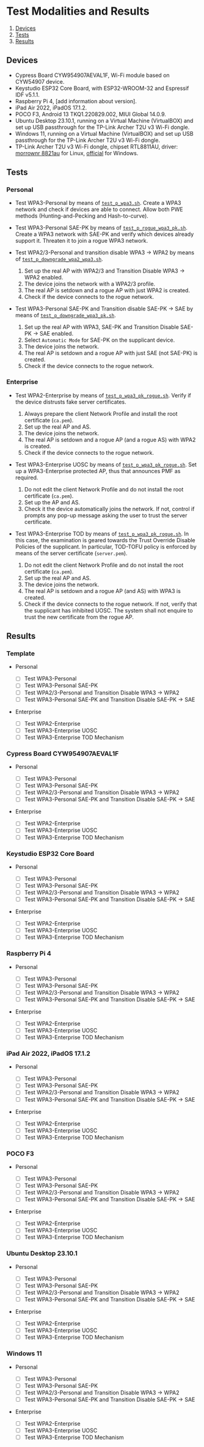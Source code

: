 # Test Modalities and Results

1. [Devices](#devices)
2. [Tests](#tests)
3. [Results](#results)

## Devices

- Cypress Board CYW954907AEVAL1F, Wi-Fi module based on CYW54907 device.
- Keystudio ESP32 Core Board, with ESP32-WROOM-32 and Espressif IDF v5.1.1.
- Raspberry Pi 4, [add information about version].
- iPad Air 2022, iPadOS 17.1.2.
- POCO F3, Android 13 TKQ1.220829.002, MIUI Global 14.0.9.
- Ubuntu Desktop 23.10.1, running on a Virtual Machine (VirtualBOX) and set up USB passthrough for the TP-Link Archer T2U v3 Wi-Fi dongle.
- Windows 11, running on a Virtual Machine (VirtualBOX) and set up USB passthrough for the TP-Link Archer T2U v3 Wi-Fi dongle.
- TP-Link Archer T2U v3 Wi-Fi dongle, chipset RTL8811AU, driver: [morrownr 8821au](https://github.com/morrownr/8821au-20210708) for Linux, [official](https://www.tp-link.com/it/support/download/archer-t2u/) for Windows.

## Tests

### Personal

- Test WPA3-Personal by means of [`test_p_wpa3.sh`](Src/test_p_wpa3.sh). Create a WPA3 network and check if devices are able to connect. Allow both PWE methods (Hunting-and-Pecking and Hash-to-curve).

- Test WPA3-Personal SAE-PK by means of [`test_p_rogue_wpa3_pk.sh`](Src/test_p_rogue_wpa3.sh). Create a WPA3 network with SAE-PK and verify which devices already support it. Threaten it to join a rogue WPA3 network.

- Test WPA2/3-Personal and transition disable WPA3 -> WPA2 by means of [`test_p_downgrade_wpa2_wpa3.sh`](Src/test_p_downgrade_wpa2_wpa3.sh).

    1. Set up the real AP with WPA2/3 and Transition Disable WPA3 -> WPA2 enabled.
    2. The device joins the network with a WPA2/3 profile.
    3. The real AP is setdown and a rogue AP with just WPA2 is created.
    4. Check if the device connects to the rogue network.

- Test WPA3-Personal SAE-PK and Transition disable SAE-PK -> SAE by means of [`test_p_downgrade_wpa3_pk.sh`](Src/test_p_downgrade_wpa3_pk.sh).

    1. Set up the real AP with WPA3, SAE-PK and Transition Disable SAE-PK -> SAE enabled.
    2. Select `Automatic Mode` for SAE-PK on the supplicant device.
    3. The device joins the network.
    4. The real AP is setdown and a rogue AP with just SAE (not SAE-PK) is created.
    5. Check if the device connects to the rogue network.

### Enterprise

- Test WPA2-Enterprise by means of [`test_p_wpa3_pk_rogue.sh`](Src/test_e_wpa2.sh). Verify if the device distrusts fake server certificates.

    1. Always prepare the client Network Profile and install the root certificate (`ca.pem`).
    2. Set up the real AP and AS.
    3. The device joins the network.
    4. The real AP is setdown and a rogue AP (and a rogue AS) with WPA2 is created.
    5. Check if the device connects to the rogue network.

- Test WPA3-Enterprise UOSC by means of [`test_p_wpa3_pk_rogue.sh`](Src/test_e_wpa3.sh). Set up a WPA3-Enterprise protected AP, thus that announces PMF as required.

    1. Do not edit the client Network Profile and do not install the root certificate (`ca.pem`).
    2. Set up the AP and AS.
    3. Check it the device automatically joins the network. If not, control if prompts any pop-up message asking the user to trust the server certificate.

- Test WPA3-Enterprise TOD by means of [`test_p_wpa3_pk_rogue.sh`](Src/test_e_wpa3.sh). In this case, the examination is geared towards the Trust Override Disable Policies of the supplicant. In particular, TOD-TOFU policy is enforced by means of the server certificate (`server.pem`).

    1. Do not edit the client Network Profile and do not install the root certificate (`ca.pem`).
    2. Set up the real AP and AS.
    3. The device joins the network.
    4. The real AP is setdown and a rogue AP (and AS) with WPA3 is created.
    5. Check if the device connects to the rogue network. If not, verify that the supplicant has inhibited UOSC. The system shall not enquire to trust the new certificate from the rogue AP.

## Results

### Template

- Personal

    - [ ] Test WPA3-Personal
    - [ ] Test WPA3-Personal SAE-PK
    - [ ] Test WPA2/3-Personal and Transition Disable WPA3 -> WPA2
    - [ ] Test WPA3-Personal SAE-PK and Transition Disable SAE-PK -> SAE

- Enterprise

  - [ ] Test WPA2-Enterprise
  - [ ] Test WPA3-Enterprise UOSC
  - [ ] Test WPA3-Enterprise TOD Mechanism

### Cypress Board CYW954907AEVAL1F

- Personal

    - [ ] Test WPA3-Personal
    - [ ] Test WPA3-Personal SAE-PK
    - [ ] Test WPA2/3-Personal and Transition Disable WPA3 -> WPA2
    - [ ] Test WPA3-Personal SAE-PK and Transition Disable SAE-PK -> SAE

- Enterprise

    - [ ] Test WPA2-Enterprise
    - [ ] Test WPA3-Enterprise UOSC
    - [ ] Test WPA3-Enterprise TOD Mechanism

### Keystudio ESP32 Core Board

- Personal

    - [ ] Test WPA3-Personal
    - [ ] Test WPA3-Personal SAE-PK
    - [ ] Test WPA2/3-Personal and Transition Disable WPA3 -> WPA2
    - [ ] Test WPA3-Personal SAE-PK and Transition Disable SAE-PK -> SAE

- Enterprise

    - [ ] Test WPA2-Enterprise
    - [ ] Test WPA3-Enterprise UOSC
    - [ ] Test WPA3-Enterprise TOD Mechanism

### Raspberry Pi 4

- Personal

    - [ ] Test WPA3-Personal
    - [ ] Test WPA3-Personal SAE-PK
    - [ ] Test WPA2/3-Personal and Transition Disable WPA3 -> WPA2
    - [ ] Test WPA3-Personal SAE-PK and Transition Disable SAE-PK -> SAE

- Enterprise

    - [ ] Test WPA2-Enterprise
    - [ ] Test WPA3-Enterprise UOSC
    - [ ] Test WPA3-Enterprise TOD Mechanism

### iPad Air 2022, iPadOS 17.1.2

- Personal

    - [ ] Test WPA3-Personal
    - [ ] Test WPA3-Personal SAE-PK
    - [ ] Test WPA2/3-Personal and Transition Disable WPA3 -> WPA2
    - [ ] Test WPA3-Personal SAE-PK and Transition Disable SAE-PK -> SAE

- Enterprise

    - [ ] Test WPA2-Enterprise
    - [ ] Test WPA3-Enterprise UOSC
    - [ ] Test WPA3-Enterprise TOD Mechanism

### POCO F3

- Personal

    - [ ] Test WPA3-Personal
    - [ ] Test WPA3-Personal SAE-PK
    - [ ] Test WPA2/3-Personal and Transition Disable WPA3 -> WPA2
    - [ ] Test WPA3-Personal SAE-PK and Transition Disable SAE-PK -> SAE

- Enterprise

    - [ ] Test WPA2-Enterprise
    - [ ] Test WPA3-Enterprise UOSC
    - [ ] Test WPA3-Enterprise TOD Mechanism

### Ubuntu Desktop 23.10.1

- Personal

    - [ ] Test WPA3-Personal
    - [ ] Test WPA3-Personal SAE-PK
    - [ ] Test WPA2/3-Personal and Transition Disable WPA3 -> WPA2
    - [ ] Test WPA3-Personal SAE-PK and Transition Disable SAE-PK -> SAE

- Enterprise

    - [ ] Test WPA2-Enterprise
    - [ ] Test WPA3-Enterprise UOSC
    - [ ] Test WPA3-Enterprise TOD Mechanism

### Windows 11

- Personal

    - [ ] Test WPA3-Personal
    - [ ] Test WPA3-Personal SAE-PK
    - [ ] Test WPA2/3-Personal and Transition Disable WPA3 -> WPA2
    - [ ] Test WPA3-Personal SAE-PK and Transition Disable SAE-PK -> SAE

- Enterprise

    - [ ] Test WPA2-Enterprise
    - [ ] Test WPA3-Enterprise UOSC
    - [ ] Test WPA3-Enterprise TOD Mechanism
